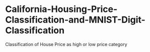 # California-Housing-Price-Classification-and-MNIST-Digit-Classification
Classification of House Price as high or low price category  
